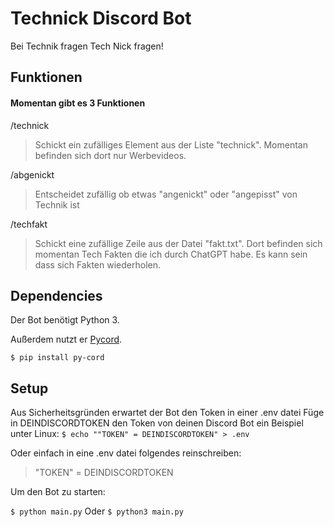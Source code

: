 # Technick Discord Bot

Bei Technik fragen Tech Nick fragen!

## Funktionen

#### Momentan gibt es 3 Funktionen

/technick

> Schickt ein zufälliges Element aus der Liste "technick". Momentan befinden sich dort nur Werbevideos.

/abgenickt

> Entscheidet zufällig ob etwas "angenickt" oder "angepisst" von Technik ist

/techfakt

> Schickt eine zufällige Zeile aus der Datei "fakt.txt". Dort befinden sich momentan Tech Fakten die ich durch ChatGPT habe. Es kann sein dass sich Fakten wiederholen.

## Dependencies

Der Bot benötigt Python 3.

Außerdem nutzt er [Pycord](https://pycord.dev/).  

`$ pip install py-cord`

## Setup

Aus Sicherheitsgründen erwartet der Bot den Token in einer .env datei
Füge in DEINDISCORDTOKEN den Token von deinen Discord Bot ein
Beispiel unter Linux:
`$ echo ""TOKEN" = DEINDISCORDTOKEN" > .env`

Oder einfach in eine .env datei folgendes reinschreiben:

> "TOKEN" = DEINDISCORDTOKEN

Um den Bot zu starten:

`$ python main.py`
Oder
`$ python3 main.py`
